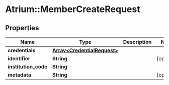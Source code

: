 # Atrium::MemberCreateRequest

## Properties
Name | Type | Description | Notes
------------ | ------------- | ------------- | -------------
**credentials** | [**Array&lt;CredentialRequest&gt;**](CredentialRequest.md) |  | 
**identifier** | **String** |  | [optional] 
**institution_code** | **String** |  | 
**metadata** | **String** |  | [optional] 


